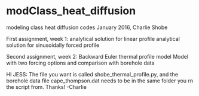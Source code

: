 # modClass_heat_diffusion
modeling class heat diffusion codes
January 2016, Charlie Shobe

First assignment, week 1:
analytical solution for linear profile
analytical solution for sinusoidally forced profile

Second assignment, week 2:
Backward Euler thermal profile model
Model with two forcing options and comparison with borehole data

HI JESS: The file you want is called shobe_thermal_profile.py, and
the borehole data file cape_thompson.dat needs to be in the same
folder you rn the script from. Thanks! -Charlie
